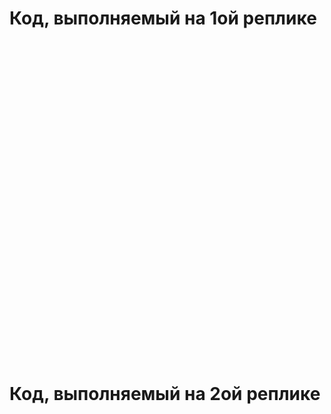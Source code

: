 # Код, выполняемый на 1ой реплике

###
```sql
```

###
```sql
```

###
```sql
```

###
```sql
```

###
```sql
```

###
```sql
```

###
```sql
```

###
```sql
```

###
```sql
```

###
```sql
```

###
```sql
```

###
```sql
```

###
```sql
```

###
```sql
```

###
```sql
```

###
```sql
```

###
```sql
```

###
```sql
```

###
```sql
```

###
```sql
```

###
```sql
```

###
```sql
```

###
```sql
```

# Код, выполняемый на 2ой реплике

###
```sql
```

###
```sql
```

###
```sql
```

###
```sql
```

###
```sql
```

###
```sql
```

###
```sql
```

###
```sql
```

###
```sql
```

###
```sql
```

###
```sql
```

###
```sql
```

###
```sql
```

###
```sql
```

###
```sql
```

###
```sql
```

###
```sql
```

###
```sql
```

###
```sql
```

###
```sql
```

###
```sql
```

###
```sql
```

###
```sql
```

